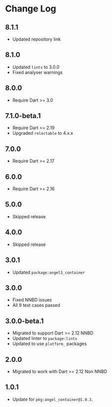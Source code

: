 # Change Log

## 8.1.1

* Updated repository link

## 8.1.0

* Updated `lints` to 3.0.0
* Fixed analyser warnings

## 8.0.0

* Require Dart >= 3.0

## 7.1.0-beta.1

* Require Dart >= 2.19
* Upgraded `relectable` to 4.x.x

## 7.0.0

* Require Dart >= 2.17

## 6.0.0

* Require Dart >= 2.16

## 5.0.0

* Skipped release

## 4.0.0

* Skipped release

## 3.0.1

* Updated `package:angel3_container`

## 3.0.0

* Fixed NNBD issues
* All 9 test cases passed

## 3.0.0-beta.1

* Migrated to support Dart >= 2.12 NNBD
* Updated linter to `package:lints`
* Updated to use `platform_` packages

## 2.0.0

* Migrated to work with Dart >= 2.12 Non NNBD

## 1.0.1

* Update for `pkg:angel_container@1.0.3`.
